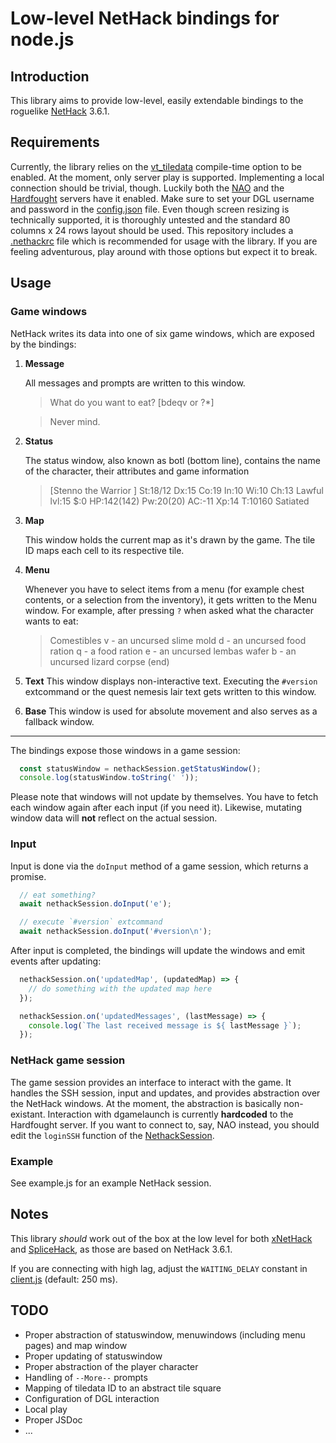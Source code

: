 # Low-level NetHack bindings for node.js

## Introduction

This library aims to provide low-level, easily extendable bindings to the roguelike [NetHack](https://nethack.org) 3.6.1.

## Requirements

Currently, the library relies on the [vt_tiledata](https://nethackwiki.com/wiki/vt_tiledata) compile-time option to be enabled. At the moment, only server play is supported. Implementing a local connection should be trivial, though. Luckily both the [NAO](https://nethack.alt.org) and the [Hardfought](https://hardfought.org) servers have it enabled. Make sure to set your DGL username and password in the [config.json](./config.json) file. Even though screen resizing is technically supported, it is thoroughly untested and the standard 80 columns x 24 rows layout should be used. This repository includes a [.nethackrc](./.nethackrc) file which is recommended for usage with the library. If you are feeling adventurous, play around with those options but expect it to break.

## Usage

### Game windows

NetHack writes its data into one of six game windows, which are exposed by the bindings:

1. **Message**

   All messages and prompts are written to this window.
   > What do you want to eat? [bdeqv or ?*] 

   > Never mind.

2. **Status**

   The status window, also known as botl (bottom line), contains the name of the character, their attributes and game information
   > [Stenno the Warrior            ] St:18/12 Dx:15 Co:19 In:10 Wi:10 Ch:13 Lawful   lvl:15 $:0 HP:142(142) Pw:20(20) AC:-11 Xp:14 T:10160 Satiated

3. **Map**

   This window holds the current map as it's drawn by the game. The tile ID maps each cell to its respective tile.

4. **Menu**

   Whenever you have to select items from a menu (for example chest contents, or a selection from the inventory), it gets written to the Menu window. For example, after pressing `?` when asked what the character wants to eat:
   > Comestibles 
   > v - an uncursed slime mold
   > d - an uncursed food ration
   > q - a food ration
   > e - an uncursed lembas wafer
   > b - an uncursed lizard corpse
   > (end)

5. **Text**
   This window displays non-interactive text. Executing the `#version` extcommand or the quest nemesis lair text gets written to this window.

6. **Base**
   This window is used for absolute movement and also serves as a fallback window.

---

The bindings expose those windows in a game session:

```javascript
  const statusWindow = nethackSession.getStatusWindow();
  console.log(statusWindow.toString(' '));
```

Please note that windows will not update by themselves. You have to fetch each window again after each input (if you need it).
Likewise, mutating window data will **not** reflect on the actual session.

### Input

Input is done via the `doInput` method of a game session, which returns a promise.

```javascript
  // eat something?
  await nethackSession.doInput('e');
```

```javascript
  // execute `#version` extcommand
  await nethackSession.doInput('#version\n');
```

After input is completed, the bindings will update the windows and emit events after updating:

```javascript
  nethackSession.on('updatedMap', (updatedMap) => {
    // do something with the updated map here
  });
```

```javascript
  nethackSession.on('updatedMessages', (lastMessage) => {
    console.log(`The last received message is ${ lastMessage }`);
  });
```



### NetHack game session

The game session provides an interface to interact with the game. It handles the SSH session, input and updates, and provides abstraction over the NetHack windows. At the moment, the abstraction is basically non-existant. Interaction with dgamelaunch is currently **hardcoded** to the Hardfought server. If you want to connect to, say, NAO instead, you should edit the `loginSSH` function of the [NethackSession](./nethacksession.js). 

### Example

See example.js for an example NetHack session.

## Notes

This library _should_ work out of the box at the low level for both [xNetHack](https://github.com/copperwater/xNetHack) and [SpliceHack](https://nethackwiki.com/wiki/SpliceHack), as those are based on NetHack 3.6.1.

If you are connecting with high lag, adjust the `WAITING_DELAY` constant in [client.js](./client.js) (default: 250 ms).

## TODO

+ Proper abstraction of statuswindow, menuwindows (including menu pages) and map window
+ Proper updating of statuswindow
+ Proper abstraction of the player character
+ Handling of `--More--` prompts
+ Mapping of tiledata ID to an abstract tile square
+ Configuration of DGL interaction
+ Local play
+ Proper JSDoc
+ ...